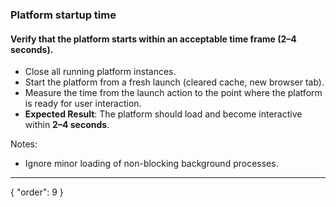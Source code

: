 ### Platform startup time

#### Verify that the platform starts within an acceptable time frame (2–4 seconds).

- Close all running platform instances. 
- Start the platform from a fresh launch (cleared cache, new browser tab).
- Measure the time from the launch action to the point where the platform is ready for user interaction.
- **Expected Result**: The platform should load and become interactive within **2–4 seconds**.

Notes:
- Ignore minor loading of non-blocking background processes.

---
{
  "order": 9
}